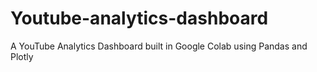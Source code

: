 # Youtube-analytics-dashboard
A YouTube Analytics Dashboard built in Google Colab using Pandas and Plotly
